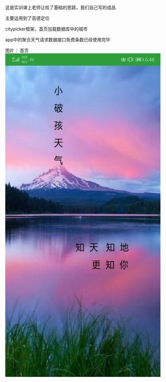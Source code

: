 这是实训课上老师让给了基础的思路，我们自己写的成品

主要运用到了高德定位

citypicker框架，首页加载数据库中的城市

app中的聚合天气请求数据接口免费条数已经使用完毕

图片：
首页
![](https://github.com/stofly/andriond_weather/blob/master/Screenshot_20190705_184832_xlr.com.sbcweather.jpg)
